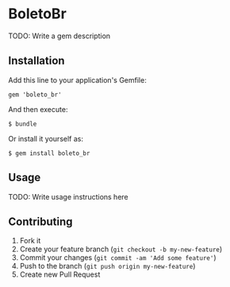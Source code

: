 # BoletoBr

TODO: Write a gem description

## Installation

Add this line to your application's Gemfile:

    gem 'boleto_br'

And then execute:

    $ bundle

Or install it yourself as:

    $ gem install boleto_br

## Usage

TODO: Write usage instructions here

## Contributing

1. Fork it
2. Create your feature branch (`git checkout -b my-new-feature`)
3. Commit your changes (`git commit -am 'Add some feature'`)
4. Push to the branch (`git push origin my-new-feature`)
5. Create new Pull Request
